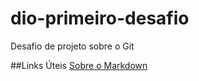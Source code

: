 # dio-primeiro-desafio
Desafio de projeto sobre o Git

##Links Úteis
[Sobre o Markdown](https://www.markdownguide.org/getting-started/)
